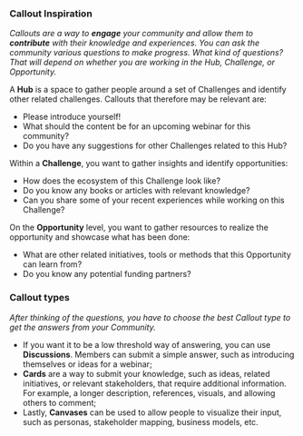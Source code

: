 ### Callout Inspiration

_Callouts are a way to **engage** your community and allow them to **contribute** with their knowledge and experiences. You can ask the community various questions to make progress. What kind of questions? That will depend on whether you are working in the Hub, Challenge, or Opportunity._

A **Hub** is a space to gather people around a set of Challenges and identify other related challenges. Callouts that therefore may be relevant are:

- Please introduce yourself!
- What should the content be for an upcoming webinar for this community?
- Do you have any suggestions for other Challenges related to this Hub?

Within a **Challenge**, you want to gather insights and identify opportunities:

- How does the ecosystem of this Challenge look like?
- Do you know any books or articles with relevant knowledge?
- Can you share some of your recent experiences while working on this Challenge?

On the **Opportunity** level, you want to gather resources to realize the opportunity and showcase what has been done:

- What are other related initiatives, tools or methods that this Opportunity can learn from?
- Do you know any potential funding partners?

### Callout types

_After thinking of the questions, you have to choose the best Callout type to get the answers from your Community._

- If you want it to be a low threshold way of answering, you can use **Discussions**. Members can submit a simple answer, such as introducing themselves or ideas for a webinar;
- **Cards** are a way to submit your knowledge, such as ideas, related initiatives, or relevant stakeholders, that require additional information. For example, a longer description, references, visuals, and allowing others to comment;
- Lastly, **Canvases** can be used to allow people to visualize their input, such as personas, stakeholder mapping, business models, etc.

